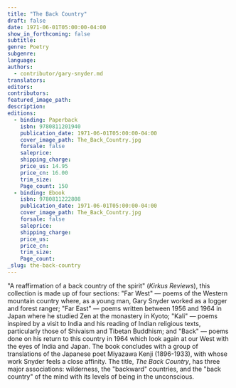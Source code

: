 ```yaml
---
title: "The Back Country"
draft: false
date: 1971-06-01T05:00:00-04:00
show_in_forthcoming: false
subtitle:
genre: Poetry
subgenre:
language:
authors:
  - contributor/gary-snyder.md
translators:
editors:
contributors:
featured_image_path:
description:
editions:
  - binding: Paperback
    isbn: 9780811201940
    publication_date: 1971-06-01T05:00:00-04:00
    cover_image_path: The_Back_Country.jpg
    forsale: false
    saleprice:
    shipping_charge:
    price_us: 14.95
    price_cn: 16.00
    trim_size:
    Page_count: 150
  - binding: Ebook
    isbn: 9780811222808
    publication_date: 1971-06-01T05:00:00-04:00
    cover_image_path: The_Back_Country.jpg
    forsale: false
    saleprice:
    shipping_charge:
    price_us:
    price_cn:
    trim_size:
    Page_count:
_slug: the-back-country
---
```


"A reaffirmation of a back country of the spirit" (_Kirkus Reviews_), this collection is made up of four sections: "Far West" — poems of the Western mountain country where, as a young man, Gary Snyder worked as a logger and forest ranger; "Far East" — poems written between 1956 and 1964 in Japan where he studied Zen at the monastery in Kyoto; "Kali" — poems inspired by a visit to India and his reading of Indian religious texts, particularly those of Shivaism and Tibetan Buddhism; and "Back" — poems done on his return to this country in 1964 which look again at our West with the eyes of India and Japan. The book concludes with a group of translations of the Japanese poet Miyazawa Kenji (1896-1933), with whose work Snyder feels a close affinity. The title, _The Back Country_, has three major associations: wilderness, the "backward" countries, and the "back country" of the mind with its levels of being in the unconscious.

